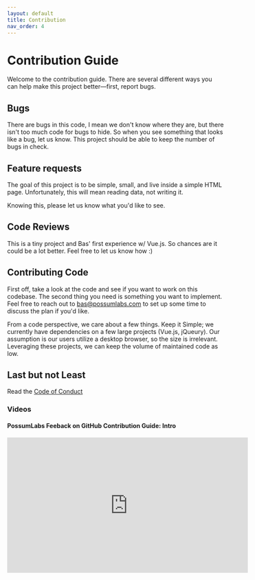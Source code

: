 ```yaml
---
layout: default
title: Contribution
nav_order: 4
---
```

# Contribution Guide

Welcome to the contribution guide. There are several different ways you can help make this project better—first, report bugs. 

## Bugs
There are bugs in this code, I mean we don't know where they are, but there isn't too much code for bugs to hide. So when you see something that looks like a bug, let us know.  This project should be able to keep the number of bugs in check.

## Feature requests
The goal of this project is to be simple, small, and live inside a simple HTML page. Unfortunately, this will mean reading data, not writing it. 

Knowing this, please let us know what you'd like to see. 

## Code Reviews
This is a tiny project and Bas' first experience w/ Vue.js. So chances are it could be a lot better. Feel free to let us know how :)

## Contributing Code
First off, take a look at the code and see if you want to work on this codebase. The second thing you need is something you want to implement. Feel free to reach out to bas@possumlabs.com to set up some time to discuss the plan if you'd like. 

From a code perspective, we care about a few things. Keep it Simple; we currently have dependencies on a few large projects (Vue.js, jQueury). Our assumption is our users utilize a desktop browser, so the size is irrelevant. Leveraging these projects, we can keep the volume of maintained code as low.  

## Last but not Least
Read the [Code of Conduct](https://feedback-on-github.possumlabs.com/code-of-conduct.html)


### Videos

#### PossumLabs Feeback on GitHub Contribution Guide: Intro

<iframe width="560" height="315" src="https://www.youtube.com/embed/TB83kaX3y74" frameborder="0" allow="accelerometer; autoplay; encrypted-media; gyroscope; picture-in-picture" allowfullscreen></iframe>